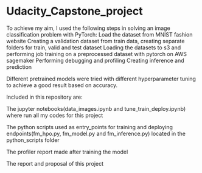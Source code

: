 # Udacity_Capstone_project
To achieve my aim, I used the following steps in solving an image classification problem with PyTorch:
Load the dataset from MNIST fashion website
Creating a validation dataset from train data, creating separate folders for train, valid and test dataset
Loading the datasets to s3 and performing job training on a preprocessed dataset with pytorch on AWS sagemaker
Performing debugging and profiling
Creating inference and prediction

Different pretrained models were tried with different hyperparameter tuning to achieve a good result based on accuracy.

Included in this repository are:

The jupyter notebooks(data_images.ipynb and tune_train_deploy.ipynb) where run all my codes for this project

The python scripts used as entry_points for training and deploying endpoints(fm_hpo.py, fm_model.py and fm_inference.py) located in the python_scripts folder

The profiler report made after training the model

The report and proposal of this project

